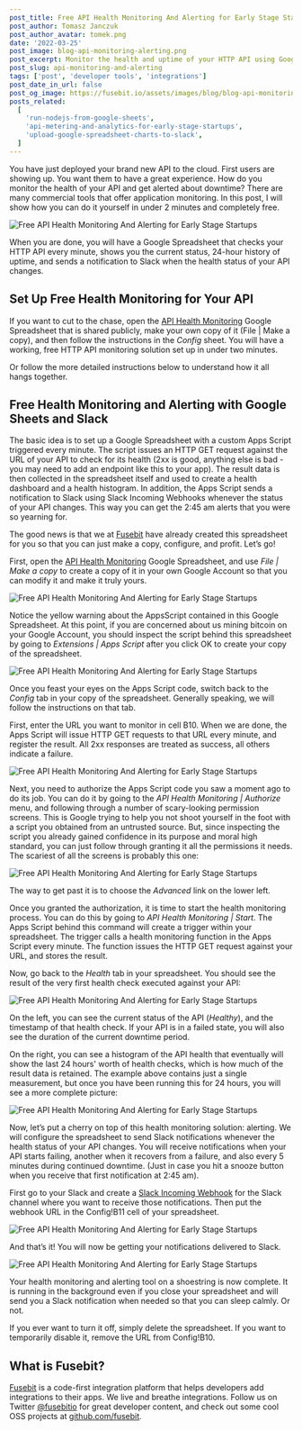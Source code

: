 ```yaml
---
post_title: Free API Health Monitoring And Alerting for Early Stage Startups
post_author: Tomasz Janczuk
post_author_avatar: tomek.png
date: '2022-03-25'
post_image: blog-api-monitoring-alerting.png
post_excerpt: Monitor the health and uptime of your HTTP API using Google Sheets, and get downtime alerts through Slack. Completely free. Set up in 2 minutes.
post_slug: api-monitoring-and-alerting
tags: ['post', 'developer tools', 'integrations']
post_date_in_url: false
post_og_image: https://fusebit.io/assets/images/blog/blog-api-monitoring-alerting.png
posts_related:
  [
    'run-nodejs-from-google-sheets',
    'api-metering-and-analytics-for-early-stage-startups',
    'upload-google-spreadsheet-charts-to-slack',
  ]
---
```


You have just deployed your brand new API to the cloud. First users are showing up. You want them to have a great experience. How do you monitor the health of your API and get alerted about downtime? There are many commercial tools that offer application monitoring. In this post, I will show how you can do it yourself in under 2 minutes and completely free.

![Free API Health Monitoring And Alerting for Early Stage Startups](blog-health-1.png)

When you are done, you will have a Google Spreadsheet that checks your HTTP API every minute, shows you the current status, 24-hour history of uptime, and sends a notification to Slack when the health status of your API changes.

## Set Up Free Health Monitoring for Your API

If you want to cut to the chase, open the <a href="https://docs.google.com/spreadsheets/d/1lKSKanf28dNhSgi1dYQJ_U3q9K_jYgzd5-7l8_nBO88/edit?usp=sharing" target="\_blank">API Health Monitoring</a> Google Spreadsheet that is shared publicly, make your own copy of it (File | Make a copy), and then follow the instructions in the _Config_ sheet. You will have a working, free HTTP API monitoring solution set up in under two minutes.

Or follow the more detailed instructions below to understand how it all hangs together.

## Free Health Monitoring and Alerting with Google Sheets and Slack

The basic idea is to set up a Google Spreadsheet with a custom Apps Script triggered every minute. The script issues an HTTP GET request against the URL of your API to check for its health (2xx is good, anything else is bad - you may need to add an endpoint like this to your app). The result data is then collected in the spreadsheet itself and used to create a health dashboard and a health histogram. In addition, the Apps Script sends a notification to Slack using Slack Incoming Webhooks whenever the status of your API changes. This way you can get the 2:45 am alerts that you were so yearning for.

The good news is that we at [Fusebit](https://fusebit.io) have already created this spreadsheet for you so that you can just make a copy, configure, and profit. Let’s go!

First, open the <a href="https://docs.google.com/spreadsheets/d/1lKSKanf28dNhSgi1dYQJ_U3q9K_jYgzd5-7l8_nBO88/edit?usp=sharing" target="\_blank">API Health Monitoring</a> Google Spreadsheet, and use _File | Make a copy_ to create a copy of it in your own Google Account so that you can modify it and make it truly yours.

![Free API Health Monitoring And Alerting for Early Stage Startups](blog-health-2.png)

Notice the yellow warning about the AppsScript contained in this Google Spreadsheet. At this point, if you are concerned about us mining bitcoin on your Google Account, you should inspect the script behind this spreadsheet by going to _Extensions | Apps Script_ after you click OK to create your copy of the spreadsheet.

![Free API Health Monitoring And Alerting for Early Stage Startups](blog-health-3.png)

Once you feast your eyes on the Apps Script code, switch back to the _Config_ tab in your copy of the spreadsheet. Generally speaking, we will follow the instructions on that tab.

First, enter the URL you want to monitor in cell B10. When we are done, the Apps Script will issue HTTP GET requests to that URL every minute, and register the result. All 2xx responses are treated as success, all others indicate a failure.

![Free API Health Monitoring And Alerting for Early Stage Startups](blog-health-4.png)

Next, you need to authorize the Apps Script code you saw a moment ago to do its job. You can do it by going to the _API Health Monitoring | Authorize_ menu, and following through a number of scary-looking permission screens. This is Google trying to help you not shoot yourself in the foot with a script you obtained from an untrusted source. But, since inspecting the script you already gained confidence in its purpose and moral high standard, you can just follow through granting it all the permissions it needs. The scariest of all the screens is probably this one:

![Free API Health Monitoring And Alerting for Early Stage Startups](blog-health-5.png)

The way to get past it is to choose the _Advanced_ link on the lower left.

Once you granted the authorization, it is time to start the health monitoring process. You can do this by going to _API Health Monitoring | Start_. The Apps Script behind this command will create a trigger within your spreadsheet. The trigger calls a health monitoring function in the Apps Script every minute. The function issues the HTTP GET request against your URL, and stores the result.

Now, go back to the _Health_ tab in your spreadsheet. You should see the result of the very first health check executed against your API:

![Free API Health Monitoring And Alerting for Early Stage Startups](blog-health-6.png)

On the left, you can see the current status of the API (_Healthy_), and the timestamp of that health check. If your API is in a failed state, you will also see the duration of the current downtime period.

On the right, you can see a histogram of the API health that eventually will show the last 24 hours' worth of health checks, which is how much of the result data is retained. The example above contains just a single measurement, but once you have been running this for 24 hours, you will see a more complete picture:

![Free API Health Monitoring And Alerting for Early Stage Startups](blog-health-1.png)

Now, let’s put a cherry on top of this health monitoring solution: alerting. We will configure the spreadsheet to send Slack notifications whenever the health status of your API changes. You will receive notifications when your API starts failing, another when it recovers from a failure, and also every 5 minutes during continued downtime. (Just in case you hit a snooze button when you receive that first notification at 2:45 am).

First go to your Slack and create a [Slack Incoming Webhook](https://api.slack.com/messaging/webhooks) for the Slack channel where you want to receive those notifications. Then put the webhook URL in the Config!B11 cell of your spreadsheet.

![Free API Health Monitoring And Alerting for Early Stage Startups](blog-health-7.png)

And that’s it! You will now be getting your notifications delivered to Slack.

![Free API Health Monitoring And Alerting for Early Stage Startups](blog-health-8.png)

Your health monitoring and alerting tool on a shoestring is now complete. It is running in the background even if you close your spreadsheet and will send you a Slack notification when needed so that you can sleep calmly. Or not.

If you ever want to turn it off, simply delete the spreadsheet. If you want to temporarily disable it, remove the URL from Config!B10.

## What is Fusebit?

[Fusebit](https://fusebit.io) is a code-first integration platform that helps developers add integrations to their apps. We live and breathe integrations. Follow us on Twitter [@fusebitio](https://twitter.com/fusebitio) for great developer content, and check out some cool OSS projects at [github.com/fusebit](https://github.com/fusebit).

